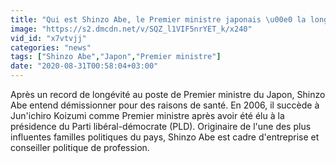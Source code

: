 ```yaml
---
title: "Qui est Shinzo Abe, le Premier ministre japonais \u00e0 la long\u00e9vit\u00e9 record ?"
image: "https://s2.dmcdn.net/v/SQZ_l1VIF5nrYET_k/x240"
vid_id: "x7vtvjj"
categories: "news"
tags: ["Shinzo Abe","Japon","Premier ministre"]
date: "2020-08-31T00:58:04+03:00"
---
```

Après un record de longévité au poste de Premier ministre du Japon, Shinzo Abe entend démissionner pour des raisons de santé. En 2006, il succède à Jun'ichiro Koizumi comme Premier ministre après avoir été élu à la présidence du Parti libéral-démocrate (PLD). Originaire de l'une des plus influentes familles politiques du pays, Shinzo Abe est cadre d'entreprise et conseiller politique de profession.   <br>
